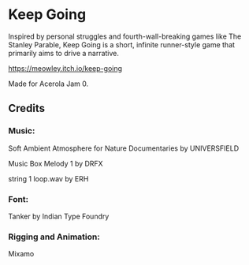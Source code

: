 # Keep Going

Inspired by personal struggles and fourth-wall-breaking games like The Stanley Parable, Keep Going is a short, infinite runner-style game that primarily aims to drive a narrative.

https://meowley.itch.io/keep-going

Made for Acerola Jam 0.

## Credits

### Music:

Soft Ambient Atmosphere for Nature Documentaries by UNIVERSFIELD

Music Box Melody 1 by DRFX

string 1 loop.wav by ERH

### Font:

Tanker by Indian Type Foundry

### Rigging and Animation:

Mixamo
